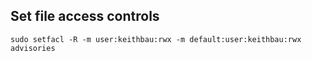 ## Set file access controls

    sudo setfacl -R -m user:keithbau:rwx -m default:user:keithbau:rwx advisories